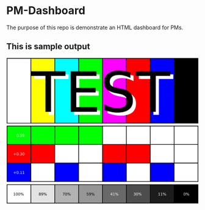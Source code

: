 # PM-Dashboard

The purpose of this repo is demonstrate an HTML dashboard for PMs.

## This is sample output

![Sample Dashboard](/images/Test_image.svg)
